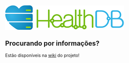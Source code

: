 
![](logo/logo.png)  

## Procurando por informações?
Estão disponíveis na [wiki](https://github.com/kyriosdata/db/wiki) do projeto!

